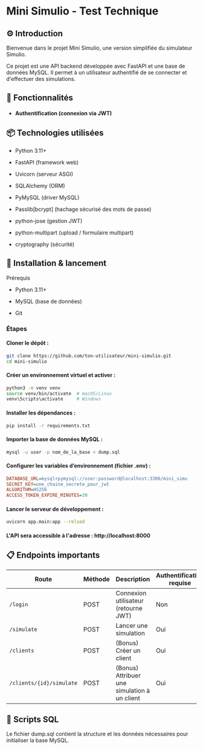 # Mini Simulio - Test Technique
## ⚙️ Introduction
Bienvenue dans le projet Mini Simulio, une version simplifiée du simulateur Simulio.

Ce projet est une API backend développée avec FastAPI et une base de données MySQL. Il permet à un utilisateur authentifié de se connecter et d'effectuer des simulations.

## 🎯 Fonctionnalités
- #### Authentification (connexion via JWT)

## 📦 Technologies utilisées
- Python 3.11+

- FastAPI (framework web)

- Uvicorn (serveur ASGI)

- SQLAlchemy (ORM)

- PyMySQL (driver MySQL)

- Passlib[bcrypt] (hachage sécurisé des mots de passe)

- python-jose (gestion JWT)

- python-multipart (upload / formulaire multipart)

- cryptography (sécurité)

## 🚀 Installation & lancement
Prérequis
- Python 3.11+

- MySQL (base de données)

- Git

### Étapes
#### Cloner le dépôt :

```bash
git clone https://github.com/ton-utilisateur/mini-simulio.git
cd mini-simulio
```

#### Créer un environnement virtuel et activer :

```bash
python3 -m venv venv
source venv/bin/activate  # macOS/Linux
venv\Scripts\activate     # Windows
```
#### Installer les dépendances :

```bash
pip install -r requirements.txt
```

#### Importer la base de données MySQL :

```bash
mysql -u user -p nom_de_la_base < dump.sql
```
#### Configurer les variables d’environnement (fichier .env) :

```ini
DATABASE_URL=mysql+pymysql://user:password@localhost:3306/mini_simu
SECRET_KEY=une_chaine_secrete_pour_jwt
ALGORITHM=HS256
ACCESS_TOKEN_EXPIRE_MINUTES=30
```

#### Lancer le serveur de développement :

```bash
uvicorn app.main:app --reload
```
#### L'API sera accessible à l'adresse : http://localhost:8000

## 📋 Endpoints importants
| Route                    | Méthode | Description                                  | Authentification requise |
| ------------------------ | ------- | -------------------------------------------- | ------------------------ |
| `/login`                 | POST    | Connexion utilisateur (retourne JWT)         | Non                      |
| `/simulate`              | POST    | Lancer une simulation                        | Oui                      |
| `/clients`               | POST    | (Bonus) Créer un client                      | Oui                      |
| `/clients/{id}/simulate` | POST    | (Bonus) Attribuer une simulation à un client | Oui                      |

## 📄 Scripts SQL
Le fichier dump.sql contient la structure et les données nécessaires pour initialiser la base MySQL.
